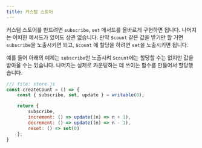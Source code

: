 ```yaml
---
title: 커스텀 스토어
---
```


커스텀 스토어를 만드려면 `subscribe`, `set` 메서드를 올바르게 구현하면 됩니다. 나머지는 어떠한 메서드가 있어도 상관 없습니다. 만약 `$count` 같은 값을 받기만 할 거면 `subscribe`을 노출시키면 되고, `$count` 에 할당을 하려면 `set`을 노출시키면 됩니다.

예를 들어 아래의 예제는 `subscribe`만 노출시켜 `$count`에는 할당할 수는 없지만 값을 받아올 수는 있습니다. 나머지는 실제로 카운팅하는 데 쓰이는 함수를 만들어서 할당했습니다.



```js
/// file: store.js
const createCount = () => {
	const { subscribe, set, update } = writable(0);

	return {
		subscribe,
		increment: () => update((n) => n + 1),
		decrement: () => update((n) => n - 1),
		reset: () => set(0)
	};
}
```
